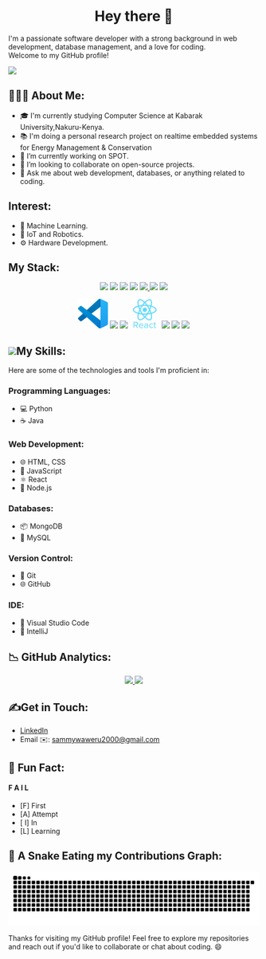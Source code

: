 <h1 align="center">Hey there  👋 </h1>
<p align="center">
	
I'm a passionate software developer with a strong background in web development, database management, and a love for coding.<br>
Welcome to my GitHub profile!</p>


<picture> <img align="top" src="https://github.com/7oSkaaa/7oSkaaa/blob/main/Images/Right_Side.gif?raw=true" width="250px"></picture>
<br>


## 👨🏻‍💻 About Me:

- 🎓 I'm currently studying Computer Science at Kabarak University,Nakuru-Kenya.
- 📚 I'm doing a personal research project on realtime embedded systems for Energy Management & Conservation
- 🔭 I’m currently working on SPOT.
- 👯 I’m looking to collaborate on open-source projects.
- 💬 Ask me about web development, databases, or anything related to coding.
  
## Interest:
- 📛 Machine Learning.
- 🤖 IoT and Robotics.
- ⚙️ Hardware Development.


## My Stack:

<p align="center">
	<a href="https://www.coreldraw.com/en/"><img src= "https://img.utdstc.com/icon/62f/136/62f1369d2e49fdcdf4989596eefad984413b9f39a8edcb775ceda2ad736e686c:100" width="60"></a>
	<a href="https://www.python.org/"><img src="https://www.vectorlogo.zone/logos/python/python-icon.svg" width="60"></a>
	<a href="https://www.javascript.com/"><img src="https://upload.wikimedia.org/wikipedia/commons/thumb/6/6a/JavaScript-logo.png/768px-JavaScript-logo.png"width="60"></a>
	<a href="https://www.java.com/"><img src="https://upload.wikimedia.org/wikipedia/en/thumb/3/30/Java_programming_language_logo.svg/800px-Java_programming_language_logo.svg.png" width="60"></a>
	<a href="https://www.mongodb.com/"><img src="https://images.crunchbase.com/image/upload/c_lpad,h_256,w_256,f_auto,q_auto:eco,dpr_1/erkxwhl1gd48xfhe2yld" width="60">        
	<a href="https://nodejs.org/en/"><img src="https://upload.wikimedia.org/wikipedia/commons/thumb/d/d9/Node.js_logo.svg/590px-Node.js_logo.svg.png" width="60"></a>
	<a href="https://www.adobe.com/products/illustrator.html"><img src="https://www.vectorlogo.zone/logos/adobe_illustrator/adobe_illustrator-icon.svg" width="60"></a>
</p>
<p align="center">
	<a href="https://code.visualstudio.com/"><img src="https://raw.githubusercontent.com/github/explore/80688e429a7d4ef2fca1e82350fe8e3517d3494d/topics/visual-studio-code/visual-studio-code.png" width="60"></a>
	<a href="https://www.mysql.com/"><img src="https://upload.wikimedia.org/wikipedia/fr/thumb/6/62/MySQL.svg/1200px-MySQL.svg.png" width="60"></a>
	<a href="https://nodejs.org/en"><img src="https://seeklogo.com/images/N/nodejs-logo-FBE122E377-seeklogo.com.png" width="60"></a>
	<a href="https://reactjs.org/"><img src="https://github.com/devicons/devicon/blob/master/icons/react/react-original-wordmark.svg" width="60"></a>
	<a href="https://www.arduino.cc/"><img src="https://upload.wikimedia.org/wikipedia/commons/thumb/8/87/Arduino_Logo.svg/1280px-Arduino_Logo.svg.png" width="60"></a>
	<a href="https://ubuntu.com/"><img src="https://res.cloudinary.com/canonical/image/fetch/f_auto,q_auto,fl_sanitize,w_106,h_150/https://assets.ubuntu.com/v1/d9c2c5bf-ubuntu_certified.png" width="60"></a>
	<a href="https://github.com/Iam-Wangereka/Iam-Wangereka/"><img src="https://www.vectorlogo.zone/logos/github/github-icon.svg" width="60"></a>
</p>

## <picture><img src = "https://github.com/7oSkaaa/7oSkaaa/blob/main/Images/about_me.gif?raw=true" width = 50px></picture>My Skills:

Here are some of the technologies and tools I'm proficient in:

### Programming Languages:
- 💻 Python
- ☕ Java

### Web Development:
- 🌐 HTML, CSS
- 🚀 JavaScript
- ⚛️ React
- 📡 Node.js

### Databases:
- 📦 MongoDB
- 🐬 MySQL

### Version Control:
- 📝 Git
- 🌐 GitHub

### IDE:
- 🧰 Visual Studio Code
- 🧩 IntelliJ


## 📉 GitHub Analytics:
<p align="center">
<a href="https://github.com/Iam-Wangereka">
  <img height="180em" src="https://github-readme-stats-eight-theta.vercel.app/api?username=Iam-Wangereka&show_icons=true&theme=algolia&include_all_commits=true&count_private=true"/>
  <img height="180em" src="https://github-readme-stats-eight-theta.vercel.app/api/top-langs/?username=Iam-Wangereka&layout=compact&langs_count=8&theme=algolia"/>
</a>
</p>

## ✍️Get in Touch:

- [LinkedIn](https://www.linkedin.com/in/waweru-wangereka-6b9a20244/)
- Email ✉️: [sammywaweru2000@gmail.com](mailto:sammywaweru2000@gmail.com)

## 🌱 Fun Fact:

 #### F  A  I  L

- [F] First
- [A] Attempt
- [ I] In
- [L] Learning


## 🐍 A Snake Eating my Contributions Graph:
	
<p align = "center">
	<img src = "https://github.com/7oSkaaa/7oSkaaa/blob/output/github-contribution-grid-snake.svg?" alt = "Snake Game"/>
</p>
Thanks for visiting my GitHub profile! Feel free to explore my repositories and reach out if you'd like to collaborate or chat about coding. 😄
